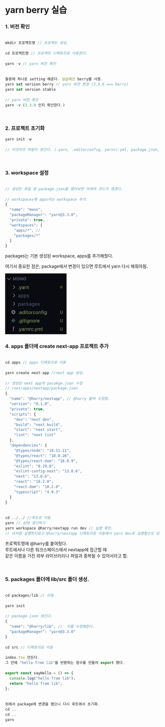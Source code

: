 # yarn berry 실습

### 1. 버전 확인

```js

mkdir 프로젝트명 // 프로젝트 생성.

cd 프로젝트명 // 프로젝트 디렉토리로 이동한다.

yarn -v // yarn 버전 확인


둘중에 하나로 setting 해준다. 실습에선 berry를 사용.
yarn set version berry // yarn 버전 변경 (3.3.0 === berry)
yarn set version stable

// yarn 버전 확인
yarn -v (3.3.0 인지 확인한다.)

```

<br>

### 2. 프로젝트 초기화

```js
yarn init -w

// 이것저것 파일이 생긴다. (.yarn, .editorconfig, yarnrc.yml, package.json, yarn.lock)
```

<br>

### 3. workspace 설정

```js

// 생성된 파일 중 package.json을 열어보면 아래의 코드가 생겼다.

// workspaces에 apps라는 workspace 추가.
{
  "name": "mono",
  "packageManager": "yarn@3.3.0",
  "private": true,
  "workspaces": [
    "apps/*", //
    "packages/*"
  ]
}
```

packages는 기본 생성된 workspace,
apps를 추가해줬다.

여기서 중요한 점은, package에서 변경이 있으면 루트에서 yarn 다시 해줘야됨.

<img src="./image/folder.png" alt="folders" width="200"/>

<br>

### 4. apps 폴더에 create next-app 프로젝트 추가

```js

cd apps // apps 디렉토리로 이동

yarn create next-app //next app 생성.

// 생성된 next app의 pacakge.json 수정
// root/apps/nextapp/package.json
{
  "name": "@harry/nextapp", // @harry 붙여 수정함.
  "version": "0.1.0",
  "private": true,
  "scripts": {
    "dev": "next dev",
    "build": "next build",
    "start": "next start",
    "lint": "next lint"
  },
  "dependencies": {
    "@types/node": "18.11.11",
    "@types/react": "18.0.26",
    "@types/react-dom": "18.0.9",
    "eslint": "8.29.0",
    "eslint-config-next": "13.0.6",
    "next": "13.0.6",
    "react": "18.2.0",
    "react-dom": "18.2.0",
    "typescript": "4.9.3"
  }
}


cd ../../ //루트로 이동
yarn // 상태 갱신하기
yarn workspace @harry/nextapp run dev // 실행 확인.
// 이처럼 실행하지않고 @harry/nextapp 디렉토리로 이동해서 yarn dev로 실행할수도 있지만, 그러면 의미없음.

```

프로젝트명에 @harry를 붙여줬다.<br>
루트에서나 다른 워크스페이스에서 nextapp에 접근할 때<br>
같은 이름을 가진 외부 라이브러리나 파일과 중복될 수 있어서라고 함.

<br>

### 5. packages 폴더에 lib/src 폴더 생성.

```js

cd packages/lib // 이동

yarn init

// package.json 생긴다.
{
  "name": "@harry/lib", //  이름 수정해준다.
  "packageManager": "yarn@3.3.0"
}

cd src // 디렉토리로 이동

index.tsx 만든다.
그 안에 "hello from lib"을 반환하는 함수를 만들어 export 했다.

export const sayHello = () => {
  console.log("hello from lib");
  return "hello from lib";
};


위에서 package에 변경을 했으니 다시 루트에서 초기화.
cd ..
cd ..
yarn



```
